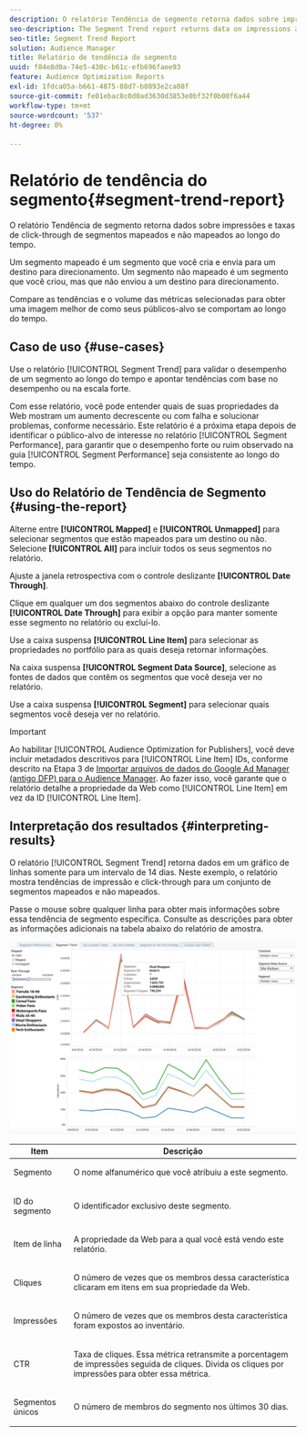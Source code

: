 ```yaml
---
description: O relatório Tendência de segmento retorna dados sobre impressões e taxas de click-through de segmentos mapeados e não mapeados ao longo do tempo. Um segmento mapeado é um segmento que você cria e envia para um destino para direcionamento. Um segmento não mapeado é um segmento que você criou, mas que não enviou a um destino para direcionamento. Compare as tendências e o volume das métricas selecionadas para obter uma imagem melhor de como seus públicos-alvo se comportam ao longo do tempo.
seo-description: The Segment Trend report returns data on impressions and click-through rates of mapped and unmapped segments over time. A mapped segment is a segment you create and send to a destination for targeting. An unmapped segment is a segment that you've created but have not sent to a destination for targeting. Compare trends and volume for your selected metrics to get a better picture of how your audiences behave over time.
seo-title: Segment Trend Report
solution: Audience Manager
title: Relatório de tendência do segmento
uuid: f84e8d0a-74e5-430c-b61c-efb696faee93
feature: Audience Optimization Reports
exl-id: 1fdca05a-b661-4875-88d7-b0893e2ca08f
source-git-commit: fe01ebac8c0d0ad3630d3853e0bf32f0b00f6a44
workflow-type: tm+mt
source-wordcount: '537'
ht-degree: 0%

---
```


# Relatório de tendência do segmento{#segment-trend-report}

O relatório Tendência de segmento retorna dados sobre impressões e taxas de click-through de segmentos mapeados e não mapeados ao longo do tempo.

Um segmento mapeado é um segmento que você cria e envia para um destino para direcionamento. Um segmento não mapeado é um segmento que você criou, mas que não enviou a um destino para direcionamento.

Compare as tendências e o volume das métricas selecionadas para obter uma imagem melhor de como seus públicos-alvo se comportam ao longo do tempo.

## Caso de uso {#use-cases}

Use o relatório [!UICONTROL Segment Trend] para validar o desempenho de um segmento ao longo do tempo e apontar tendências com base no desempenho ou na escala forte.

Com esse relatório, você pode entender quais de suas propriedades da Web mostram um aumento decrescente ou com falha e solucionar problemas, conforme necessário. Este relatório é a próxima etapa depois de identificar o público-alvo de interesse no relatório [!UICONTROL Segment Performance], para garantir que o desempenho forte ou ruim observado na guia [!UICONTROL Segment Performance] seja consistente ao longo do tempo.

## Uso do Relatório de Tendência de Segmento {#using-the-report}

Alterne entre **[!UICONTROL Mapped]** e **[!UICONTROL Unmapped]** para selecionar segmentos que estão mapeados para um destino ou não. Selecione **[!UICONTROL All]** para incluir todos os seus segmentos no relatório.

Ajuste a janela retrospectiva com o controle deslizante **[!UICONTROL Date Through]**.

Clique em qualquer um dos segmentos abaixo do controle deslizante **[!UICONTROL Date Through]** para exibir a opção para manter somente esse segmento no relatório ou excluí-lo.

Use a caixa suspensa **[!UICONTROL Line Item]** para selecionar as propriedades no portfólio para as quais deseja retornar informações.

Na caixa suspensa **[!UICONTROL Segment Data Source]**, selecione as fontes de dados que contêm os segmentos que você deseja ver no relatório.

Use a caixa suspensa **[!UICONTROL Segment]** para selecionar quais segmentos você deseja ver no relatório.

>[!IMPORTANT]
>
>Ao habilitar [!UICONTROL Audience Optimization for Publishers], você deve incluir metadados descritivos para [!UICONTROL Line Item] IDs, conforme descrito na Etapa 3 de [Importar arquivos de dados do Google Ad Manager (antigo DFP) para o Audience Manager](../../../reporting/audience-optimization-reports/aor-publishers/import-dfp.md). Ao fazer isso, você garante que o relatório detalhe a propriedade da Web como [!UICONTROL Line Item] em vez da ID [!UICONTROL Line Item].

## Interpretação dos resultados {#interpreting-results}

O relatório [!UICONTROL Segment Trend] retorna dados em um gráfico de linhas somente para um intervalo de 14 dias. Neste exemplo, o relatório mostra tendências de impressão e click-through para um conjunto de segmentos mapeados e não mapeados.

Passe o mouse sobre qualquer linha para obter mais informações sobre essa tendência de segmento específica. Consulte as descrições para obter as informações adicionais na tabela abaixo do relatório de amostra.

![](assets/publisher_segment_trend.png)

<table id="table_AFE2540583C34835B04584693ADFD26A"> 
 <thead> 
  <tr> 
   <th colname="col1" class="entry"> Item </th> 
   <th colname="col2" class="entry"> Descrição </th> 
  </tr>
 </thead>
 <tbody> 
  <tr> 
   <td colname="col1"> <p><span class="wintitle"> Segmento</span> </p> </td> 
   <td colname="col2"> <p>O nome alfanumérico que você atribuiu a este segmento. </p> </td> 
  </tr> 
  <tr> 
   <td colname="col1"> <p><span class="wintitle"> ID do segmento</span> </p> </td> 
   <td colname="col2"> <p>O identificador exclusivo deste segmento. </p> </td> 
  </tr> 
  <tr> 
   <td colname="col1"> <p><span class="wintitle"> Item de linha</span> </p> </td> 
   <td colname="col2"> <p>A propriedade da Web para a qual você está vendo este relatório. </p> </td> 
  </tr> 
  <tr> 
   <td colname="col1"> <p><span class="wintitle"> Cliques</span> </p> </td> 
   <td colname="col2"> <p>O número de vezes que os membros dessa característica clicaram em itens em sua propriedade da Web. </p> </td> 
  </tr> 
  <tr> 
   <td colname="col1"> <p><span class="wintitle"> Impressões</span> </p> </td> 
   <td colname="col2"> <p>O número de vezes que os membros desta característica foram expostos ao inventário. </p> </td> 
  </tr> 
  <tr> 
   <td colname="col1"> <p><span class="wintitle"> CTR</span> </p> </td> 
   <td colname="col2"> <p>Taxa de cliques. Essa métrica retransmite a porcentagem de impressões seguida de cliques. Divida os cliques por impressões para obter essa métrica. </p> </td> 
  </tr> 
  <tr> 
   <td colname="col1"> <p><span class="wintitle"> Segmentos únicos</span> </p> </td> 
   <td colname="col2"> <p>O número de membros do segmento nos últimos 30 dias. </p> </td> 
  </tr> 
 </tbody> 
</table>
